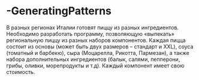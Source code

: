# -GeneratingPatterns
В разных регионах Италии готовят пиццу из разных ингредиентов. Необходимо разработать программу, позволяющую «выпекать» региональную пиццу из разных наборов компонентов. Каждая пицца состоит из основы (может быть двух размеров – стандарт и XXL), соуса (томатный и барбекю), сыра (Моцарелла, Рикотта, Пармезан), а также набора дополнительных ингредиентов (балык, салями, пепперони, грибы, оливки, морепродукты и т.д). Каждый компонент имеет свою стоимость.
